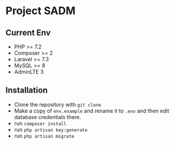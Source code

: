 # Project SADM

## Current Env
- PHP >= 7.2
- Composer >= 2
- Laravel >= 7.3
- MySQL >= 8
- AdminLTE 3

## Installation
- Clone the repository with `git clone`
- Make a copy of `env.example` and rename it to `.env` and then edit database credentials there.
- run `composer install`
- run `php artisan key:generate`
- run `php artisan migrate`
